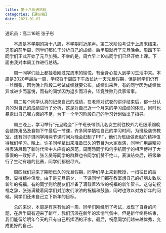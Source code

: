```yaml
---
title: 第十八周通讯稿
categories: [通讯稿]
date: 2021-01-01
---
```


通讯员：高二16班 张子彤

　　本周是本学期的第十八周，本学期将近尾声。第二次阶段考试于上周末结束。这周的前半周，同学们都忙于分析自己的成绩。后半周就行了元旦晚会。周四下午同学们正式开始了元旦加强。不幸的是，周六早上10点同学们已经开始上课。下面由我对本周工作进行总结。

　　周一同学们脸上都挂着刚过完周末的愉悦，有全身心投入到学习生活中来。本周是2020年最后一周，学校将于周四下午放长达一天元旦假期，但是同学们仍有一丝慌张，因为晚上阶段二考试成绩就要公布。成绩出来后，有的同学因为成绩优异或进步而喜悦，而有的同学因为退步而沮丧，毕竟胜败乃兵家常事。

　　周二每个同学认真的记录自己的成绩，在老师对试卷的讲评结束后，都十分认真的对自己的成绩进行了分析，这是对自己近一个月来的学习成绩的体现，同时也暴露出自己哪方面的不足，为下一个学习阶段自己的学习计划做出了指导。

　　周三晚上，学习举行“元旦晚会”下午班长带领几名女生前往校外为班级采购晚会装饰用品及食物下午最后一节课，许多同学牺牲自己的学习时间，为班级装饰教室。还有刘子璐同学用两节课时间为晚会赶制了PPT，他们为班级做贡献的精神值得我们学习。晚上，许多同学拿出来准备已久的节目为大家表演，同学们用最精彩得表演展现了新时代宝中人应有的风范。周雨旸同学和何宇航同学的相声博得了大家假的一致好评，张艺昊等同学的群舞也令同学们赞不绝口。表演结束后，班级举行了生动有趣的比赛，同学们都很尽兴。

　　周四我们迎来了期盼已久的元旦假期，同学们早上来到教授，一扫往日的疲惫，显得精神倍增。由于是元旦前夕，一下课同学们都在教室想自己的好朋友致以新年的祝福，有的同学则给朋友们准备了满载着浓浓的祝福的新年贺卡。这句句祝福之辞，张张满载着同学们对朋友们浓浓的祝福和鼓励，同时也致以对方新年的问候。同学们还未自己立下新年的目标。

　　总的来说，本周是有喜有忧的一周，同学们刚经历了考试，发现了自身的问题，在后半周有迎来了新年，我们沉浸在新年的欢愉气氛中。但是新年终将结束，我们能留给明年今天的只有自己所挥洒的汗水。最后，祝愿同学们越来越优秀，变成更好的自己。
